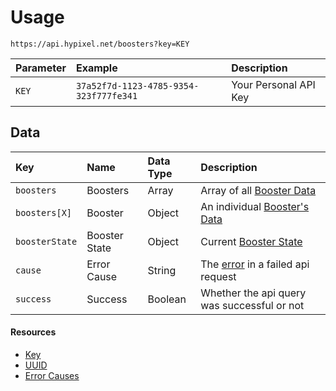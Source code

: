# Usage
`https://api.hypixel.net/boosters?key=KEY`

|Parameter|Example|Description|
|:-|:-|:-|
|`KEY`|`37a52f7d-1123-4785-9354-323f777fe341`|Your Personal API Key| 

## Data
|Key|Name|Data Type|Description|
|:-|:-|:-|:-|
|`boosters`|Boosters|Array|Array of all [Booster Data](https://github.com/HypixelCommunity/Hypixel-Api-Documentation/blob/main/Boosters/Boosters.md)|
|`boosters[X]`|Booster|Object|An individual [Booster's Data](https://github.com/HypixelCommunity/Hypixel-Api-Documentation/blob/main/Boosters/Boosters.md)|
|`boosterState`|Booster State|Object|Current [Booster State](https://github.com/HypixelCommunity/Hypixel-Api-Documentation/tree/main/Boosters/boosterState)
|`cause`|Error Cause|String|The [error](https://github.com/HypixelCommunity/Hypixel-Api-Documentation/blob/main/Boosters/Errors.md) in a failed api request|
|`success`|Success|Boolean|Whether the api query was successful or not| 

#### Resources
- [Key](https://github.com/HypixelCommunity/Hypixel-Api-Documentation/blob/main/API%20Usage/GetAKey.md)
- [UUID](https://github.com/HypixelCommunity/Hypixel-Api-Documentation/blob/main/API%20Usage/UUID.md)
- [Error Causes](https://github.com/HypixelCommunity/Hypixel-Api-Documentation/blob/main/Boosters/Errors.md)
